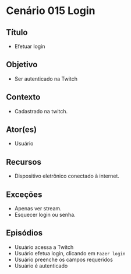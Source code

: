 # Cenário 015 Login

## Título 
* Efetuar login	

## Objetivo
* Ser autenticado na Twitch

## Contexto
* Cadastrado na twitch.

## Ator(es)
* Usuário

## Recursos
* Dispositivo eletrônico conectado à internet.
	
## Exceções
* Apenas ver stream.
* Esquecer login ou senha.

## Episódios
* Usuário acessa a Twitch
* Usuário efetua login, clicando em ```Fazer login```
* Usuário preenche os campos requeridos
* Usuário é autenticado
